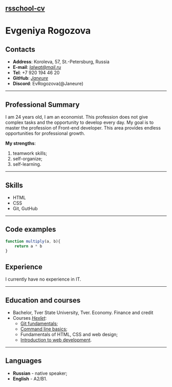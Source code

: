 ## [rsschool-cv](https://rs.school)

# Evgeniya Rogozova

## Contacts

* **Address**: Koroleva, 57, St.-Petersburg, Russia
* **E-mail**: *lalwat@mail.ru*
* **Tel**: +7 920 194 46 20
* **GitHub**: [*Janeure*](https://github.com/Janeure)
* **Discord**: EvRogozova(@Janeure)  

***

## Professional Summary

I am 24 years old, I am an economist. This profession does not give complex tasks and the opportunity to develop every day. My goal is to master the profession of Front-end developer. This area provides endless opportunities for professional growth.

**My strengths**:
1. teamwork skills;
1. self-organize;
1. self-learning.  

***

## Skills
* HTML
* CSS
* Git, GutHub  

***

## Code examples

```javascript  
function multiply(a, b){  
    return a * b  
}  
```

## Experience

I currently have no experience in IT.  

***
## Education and courses

* Bachelor, Tver State University, Tver. Economy. Finance and credit
* Courses [*Hexlet*](https://ru.hexlet.io):
    * [Git fundamentals](https://ru.hexlet.io/courses/intro_to_git);
    * [Command line basics](https://ru.hexlet.io/courses/cli-basics);
    * Fundamentals of HTML, CSS and web design;
    * [Introduction to web development](https://ru.hexlet.io/courses/intro_to_web_development).  
    
***
## Languages
* **Russian** - native speaker;
* **English** - A2/B1.
